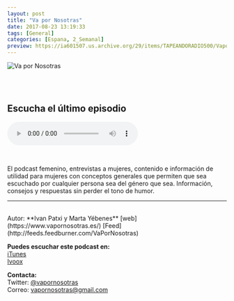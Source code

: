 ```yaml
---
layout: post
title: "Va por Nosotras"
date: 2017-08-23 13:19:33
tags: [General]
categories: [Espana, 2_Semanal]
preview: https://ia601507.us.archive.org/29/items/TAPEANDORADIO500/Vapornosotras300-IvanPatxi.jpg
---
```


![Va por Nosotras](https://ia601507.us.archive.org/29/items/TAPEANDORADIO500/Vapornosotras500-IvanPatxi.jpg)

<br/>
<br/>

## Escucha el último episodio

<!--reproductor-feed=http://feeds.feedburner.com/VaPorNosotras-->
<!--reproductor-start-->
<audio id="audio" preload="auto" controls="" src="http://feedproxy.google.com/~r/VaPorNosotras/~5/bsd9IOClO3o/100-va-nosotras-directo-monologos-juegos_mf_23299830_feed_1.mp3"></audio>
<!--reproductor-end-->

<br/>  

El podcast femenino, entrevistas a mujeres, contenido e información de utilidad para mujeres con conceptos generales que permiten que sea escuchado por cualquier persona sea del género que sea. Información, consejos y respuestas sin perder el tono de humor.

_ _ _  

<br>
Autor: **Ivan Patxi y Marta Yébenes**  
[web](https://www.vapornosotras.es/)  
[Feed](http://feeds.feedburner.com/VaPorNosotras)  


**Puedes escuchar este podcast en:**  
[iTunes](https://itunes.apple.com/es/podcast/va-por-nosotras/id1207637310?mt=2)  
[Ivoox](http://www.ivoox.com/podcast-va-nosotras_sq_f1389004_1.html)  


**Contacta:**  
Twitter: [@vapornosotras](https://twitter.com/vapornosotras)  
Correo: [vapornosotras@gmail.com](mailto:vapornosotras@gmail.com)  

